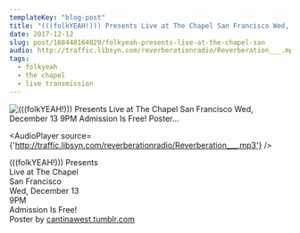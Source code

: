```yaml
---
templateKey: "blog-post"
title: "(((folkYEAH!))) Presents Live at The Chapel San Francisco Wed, December 13 9PM Admission Is Free! Poster..."
date: 2017-12-12
slug: post/168448164029/folkyeah-presents-live-at-the-chapel-san
audio: http://traffic.libsyn.com/reverberationradio/Reverberation___.mp3
tags:
  - folkyeah
  - the chapel
  - live transmission
---
```


![(((folkYEAH!))) Presents Live at The Chapel San Francisco Wed, December 13 9PM Admission Is Free! Poster...](../images/db131e577e49002a1fdc1e524e8636c80e41966abdc29a2256dec7bf58049861.jpg)

<AudioPlayer source={'http://traffic.libsyn.com/reverberationradio/Reverberation___.mp3'} />

<p>(((folkYEAH!))) Presents<br />Live at The Chapel<br />San Francisco<br />Wed, December 13<br />9PM<br />Admission Is Free!<br />Poster by&nbsp;<a href="http://cantinawest.tumblr.com/">cantinawest.tumblr.com</a></p>
